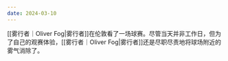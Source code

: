 ```yaml
---
date: 2024-03-10
---
```

[[雾行者｜Oliver Fog|雾行者]]在伦敦看了一场球赛。尽管当天并非工作日，但为了自己的观赛体验，[[雾行者｜Oliver Fog|雾行者]]还是尽职尽责地将球场附近的雾气消除了。
